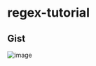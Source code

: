 # regex-tutorial

## Gist
![image](https://gist.github.com/warrenrobert127/9ecb252bffdfff1ac245a97f73c263bc/revisions)